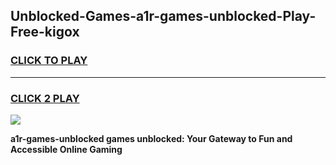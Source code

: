 
## Unblocked-Games-a1r-games-unblocked-Play-Free-kigox
<h3>
<a href="https://premium76.site?title=a1r-games-unblocked&ref=20M">CLICK TO PLAY</a></h3>
<hr>

<h3>
<a href="https://premium76.site?title=a1r-games-unblocked&ref=20M">CLICK 2 PLAY</a>
  
</h3>

<a href="https://premium76.site?title=a1r-games-unblocked&ref=19M"><img src="https://clearcache.store/games.png"></a>


**a1r-games-unblocked games unblocked: Your Gateway to Fun and Accessible Online Gaming**
